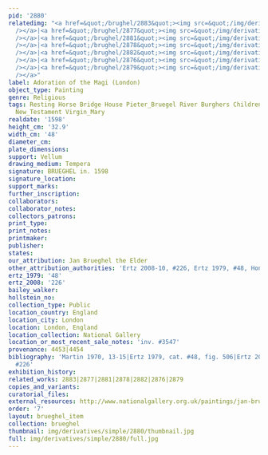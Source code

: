 ```yaml
---
pid: '2880'
relatedimg: "<a href=&quot;/brughel/2883&quot;><img src=&quot;/img/derivatives/simple/2883/thumbnail.jpg&quot;
  /></a>|<a href=&quot;/brughel/2877&quot;><img src=&quot;/img/derivatives/simple/2877/thumbnail.jpg&quot;
  /></a>|<a href=&quot;/brughel/2881&quot;><img src=&quot;/img/derivatives/simple/2881/thumbnail.jpg&quot;
  /></a>|<a href=&quot;/brughel/2878&quot;><img src=&quot;/img/derivatives/simple/2878/thumbnail.jpg&quot;
  /></a>|<a href=&quot;/brughel/2882&quot;><img src=&quot;/img/derivatives/simple/2882/thumbnail.jpg&quot;
  /></a>|<a href=&quot;/brughel/2876&quot;><img src=&quot;/img/derivatives/simple/2876/thumbnail.jpg&quot;
  /></a>|<a href=&quot;/brughel/2879&quot;><img src=&quot;/img/derivatives/simple/2879/thumbnail.jpg&quot;
  /></a>"
label: Adoration of the Magi (London)
object_type: Painting
genre: Religious
tags: Resting Horse Bridge House Pieter_Bruegel River Burghers Children Soldiers Christ
  New_Testament Virgin_Mary
realdate: '1598'
height_cm: '32.9'
width_cm: '48'
diameter_cm: 
plate_dimensions: 
support: Vellum
drawing_medium: Tempera
signature: BRUEGHEL in. 1598
signature_location: 
support_marks: 
further_inscription: 
collaborators: 
collaborator_notes: 
collectors_patrons: 
print_type: 
print_notes: 
printmaker: 
publisher: 
states: 
our_attribution: Jan Brueghel the Elder
other_attribution_authorities: 'Ertz 2008-10, #226, Ertz 1979, #48, Honig database'
ertz_1979: '48'
ertz_2008: '226'
bailey_walker: 
hollstein_no: 
collection_type: Public
location_country: England
location_city: London
location: London, England
location_collection: National Gallery
location_or_most_recent_sale_notes: 'inv. #3547'
provenance: 4453|4454
bibliography: 'Martin 1970, 13-15|Ertz 1979, cat. #48, fig. 506|Ertz 2008-10, cat.
  #226'
exhibition_history: 
related_works: 2883|2877|2881|2878|2882|2876|2879
copies_and_variants: 
curatorial_files: 
external_resources: http://www.nationalgallery.org.uk/paintings/jan-brueghel-the-elder-the-adoration-of-the-kings
order: '7'
layout: brueghel_item
collection: brueghel
thumbnail: img/derivatives/simple/2880/thumbnail.jpg
full: img/derivatives/simple/2880/full.jpg
---
```

